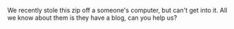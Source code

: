 We recently stole this zip off a someone's computer, but can't get into it. All we know about them is they have a blog, can you help us?
